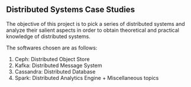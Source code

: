 ## Distributed Systems Case Studies

The objective of this project is to pick a series of distributed systems and analyze their salient aspects in order to obtain theoretical and practical knowledge of distributed systems.

The softwares chosen are as follows:
1. Ceph: Distributed Object Store
2. Kafka: Distributed Message System
3. Cassandra: Distributed Database
4. Spark: Distributed Analytics Engine + Miscellaneous topics
